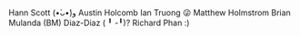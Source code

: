 Hann Scott (•̀ᴗ•́)و
Austin Holcomb
Ian Truong 😜
Matthew Holmstrom
Brian Mulanda (BM)
Diaz-Diaz ( ╹ -╹)?
Richard Phan :)
